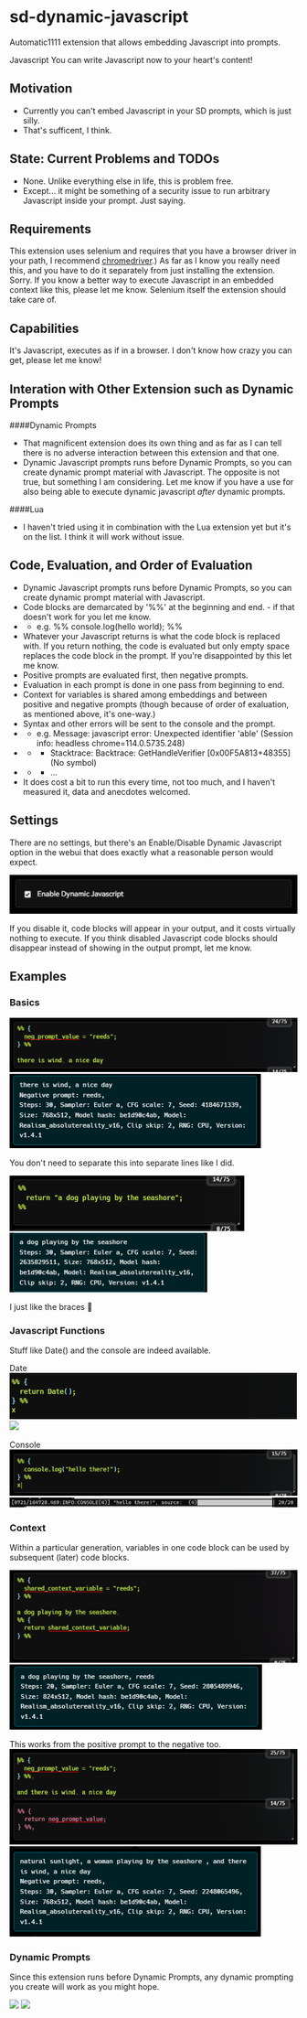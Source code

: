 # sd-dynamic-javascript
Automatic1111 extension that allows embedding Javascript into prompts.

Javascript
You can write Javascript now to your heart's content!

## Motivation

* Currently you can't embed Javascript in your SD prompts, which is just silly.
* That's sufficent, I think.

## State: Current Problems and TODOs
* None. Unlike everything else in life, this is problem free.
* Except... it might be something of a security issue to run arbitrary Javascript inside your prompt. Just saying.

## Requirements

This extension uses selenium and requires that you have a browser driver in your path, I recommend <a href="https://chromedriver.chromium.org/downloads">chromedriver</a>.) As far as I know you really need this, and you have to do it separately from just installing the extension. Sorry. If you know a better way to execute Javascript in an embedded context like this, please let me know.
Selenium itself the extension should take care of.

## Capabilities

It's Javascript, executes as if in a browser. I don't know how crazy you can get, please let me know!

## Interation with Other Extension such as Dynamic Prompts

####Dynamic Prompts
* That magnificent extension does its own thing and as far as I can tell there is no adverse interaction between this extension and that one.
* Dynamic Javascript prompts runs before Dynamic Prompts, so you can create dynamic prompt material with Javascript. The opposite is not true, but something I am considering. Let me know if you have a use for also being able to execute dynamic javascript _after_ dynamic prompts.

####Lua
* I haven't tried using it in combination with the Lua extension yet but it's on the list. I think it will work without issue.

## Code, Evaluation, and Order of Evaluation

* Dynamic Javascript prompts runs before Dynamic Prompts, so you can create dynamic prompt material with Javascript.
* Code blocks are demarcated by '%%' at the beginning and end. - if that doesn't work for you let me know.
* *  e.g. %% console.log(hello world); %%
* Whatever your Javascript returns is what the code block is replaced with. If you return nothing, the code is evaluated but only empty space replaces the code block in the prompt. If you're disappointed by this let me know.
* Positive prompts are evaluated first, then negative prompts.
* Evaluation in each prompt is done in one pass from beginning to end.
* Context for variables is shared among embeddings and between positive and negative prompts (though because of order of exaluation, as mentioned above, it's one-way.)
* Syntax and other errors will be sent to the console and the prompt.
* *  e.g. Message: javascript error: Unexpected identifier 'able' (Session info: headless chrome=114.0.5735.248) 
* * *    Stacktrace: Backtrace: GetHandleVerifier [0x00F5A813+48355] (No symbol)
* * *    ...
* It does cost a bit to run this every time, not too much, and I haven't measured it, data and anecdotes welcomed.

## Settings

There are no settings, but there's an Enable/Disable Dynamic Javascript option in the webui that does exactly what a reasonable person would expect.

![](assets/enable_checkbox.png)

If you disable it, code blocks will appear in your output, and it costs virtually nothing to execute. If you think disabled Javascript code blocks should disappear instead of showing in the output prompt, let me know.

## Examples

### Basics

![](assets/example_basic/command.png)
![](assets/example_basic/result.png)

You don't need to separate this into separate lines like I did.

![](assets/example_no_braces/command.png)
![](assets/example_no_braces/result.png)

I just like the braces :shrug:

### Javascript Functions

Stuff like Date() and the console are indeed available.

Date
![](assets/example_date/command.png)
![](assets/example_date/result.png)

Console
![](assets/example_console_log/command.png)
![](assets/example_console_log/result.png)

### Context

Within a particular generation, variables in one code block can be used by subsequent (later) code blocks.

![](assets/example_shared_context_in_prompt/command.png)
![](assets/example_shared_context_in_prompt/result.png)

This works from the positive prompt to the negative too.
![](assets/example_shared_context_across_prompts/command.png)
![](assets/example_shared_context_across_prompts/result.png)

### Dynamic Prompts

Since this extension runs before Dynamic Prompts, any dynamic prompting you create will work as you might hope.

![](assets/example_interaction_with_dyamic_prompts/command.png)
![](assets/example_interaction_with_dyamic_prompts/result.png)
